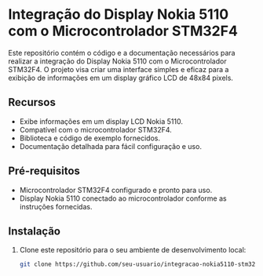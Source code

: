 # Integração do Display Nokia 5110 com o Microcontrolador STM32F4


Este repositório contém o código e a documentação necessários para realizar a integração do Display Nokia 5110 com o Microcontrolador STM32F4. O projeto visa criar uma interface simples e eficaz para a exibição de informações em um display gráfico LCD de 48x84 pixels.

## Recursos

- Exibe informações em um display LCD Nokia 5110.
- Compatível com o microcontrolador STM32F4.
- Biblioteca e código de exemplo fornecidos.
- Documentação detalhada para fácil configuração e uso.

## Pré-requisitos

- Microcontrolador STM32F4 configurado e pronto para uso.
- Display Nokia 5110 conectado ao microcontrolador conforme as instruções fornecidas.

## Instalação

1. Clone este repositório para o seu ambiente de desenvolvimento local:

   ```bash
   git clone https://github.com/seu-usuario/integracao-nokia5110-stm32f4.git

